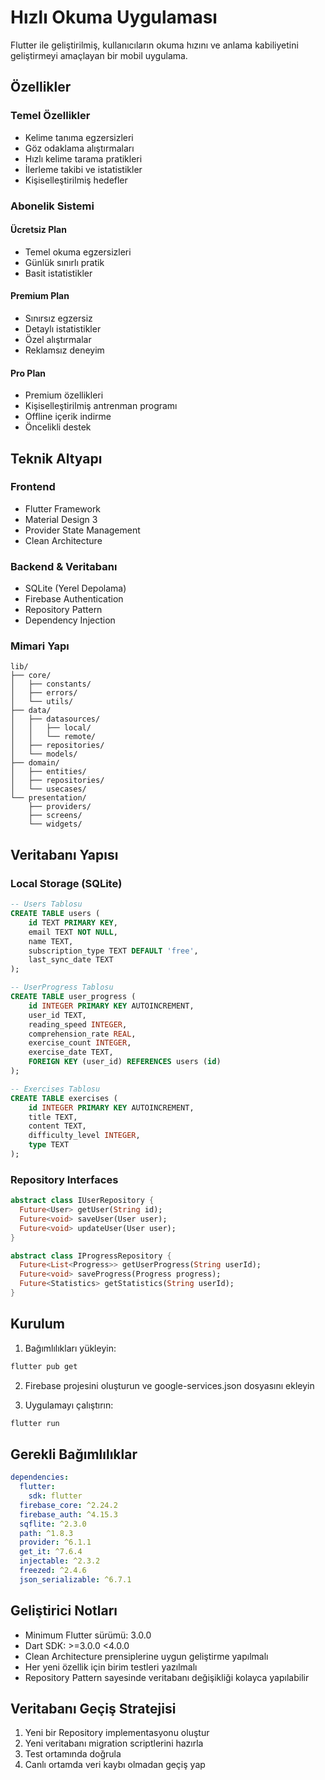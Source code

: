 # Hızlı Okuma Uygulaması

Flutter ile geliştirilmiş, kullanıcıların okuma hızını ve anlama kabiliyetini geliştirmeyi amaçlayan bir mobil uygulama.

## Özellikler

### Temel Özellikler
- Kelime tanıma egzersizleri
- Göz odaklama alıştırmaları
- Hızlı kelime tarama pratikleri
- İlerleme takibi ve istatistikler
- Kişiselleştirilmiş hedefler

### Abonelik Sistemi
#### Ücretsiz Plan
- Temel okuma egzersizleri
- Günlük sınırlı pratik
- Basit istatistikler

#### Premium Plan
- Sınırsız egzersiz
- Detaylı istatistikler
- Özel alıştırmalar
- Reklamsız deneyim

#### Pro Plan
- Premium özellikleri
- Kişiselleştirilmiş antrenman programı
- Offline içerik indirme
- Öncelikli destek

## Teknik Altyapı

### Frontend
- Flutter Framework
- Material Design 3
- Provider State Management
- Clean Architecture

### Backend & Veritabanı
- SQLite (Yerel Depolama)
- Firebase Authentication
- Repository Pattern
- Dependency Injection

### Mimari Yapı
```
lib/
├── core/
│   ├── constants/
│   ├── errors/
│   └── utils/
├── data/
│   ├── datasources/
│   │   ├── local/
│   │   └── remote/
│   ├── repositories/
│   └── models/
├── domain/
│   ├── entities/
│   ├── repositories/
│   └── usecases/
└── presentation/
    ├── providers/
    ├── screens/
    └── widgets/
```

## Veritabanı Yapısı

### Local Storage (SQLite)
```sql
-- Users Tablosu
CREATE TABLE users (
    id TEXT PRIMARY KEY,
    email TEXT NOT NULL,
    name TEXT,
    subscription_type TEXT DEFAULT 'free',
    last_sync_date TEXT
);

-- UserProgress Tablosu
CREATE TABLE user_progress (
    id INTEGER PRIMARY KEY AUTOINCREMENT,
    user_id TEXT,
    reading_speed INTEGER,
    comprehension_rate REAL,
    exercise_count INTEGER,
    exercise_date TEXT,
    FOREIGN KEY (user_id) REFERENCES users (id)
);

-- Exercises Tablosu
CREATE TABLE exercises (
    id INTEGER PRIMARY KEY AUTOINCREMENT,
    title TEXT,
    content TEXT,
    difficulty_level INTEGER,
    type TEXT
);
```

### Repository Interfaces
```dart
abstract class IUserRepository {
  Future<User> getUser(String id);
  Future<void> saveUser(User user);
  Future<void> updateUser(User user);
}

abstract class IProgressRepository {
  Future<List<Progress>> getUserProgress(String userId);
  Future<void> saveProgress(Progress progress);
  Future<Statistics> getStatistics(String userId);
}
```

## Kurulum

1. Bağımlılıkları yükleyin:
```bash
flutter pub get
```

2. Firebase projesini oluşturun ve google-services.json dosyasını ekleyin

3. Uygulamayı çalıştırın:
```bash
flutter run
```

## Gerekli Bağımlılıklar
```yaml
dependencies:
  flutter:
    sdk: flutter
  firebase_core: ^2.24.2
  firebase_auth: ^4.15.3
  sqflite: ^2.3.0
  path: ^1.8.3
  provider: ^6.1.1
  get_it: ^7.6.4
  injectable: ^2.3.2
  freezed: ^2.4.6
  json_serializable: ^6.7.1
```

## Geliştirici Notları
- Minimum Flutter sürümü: 3.0.0
- Dart SDK: >=3.0.0 <4.0.0
- Clean Architecture prensiplerine uygun geliştirme yapılmalı
- Her yeni özellik için birim testleri yazılmalı
- Repository Pattern sayesinde veritabanı değişikliği kolayca yapılabilir

## Veritabanı Geçiş Stratejisi
1. Yeni bir Repository implementasyonu oluştur
2. Yeni veritabanı migration scriptlerini hazırla
3. Test ortamında doğrula
4. Canlı ortamda veri kaybı olmadan geçiş yap
